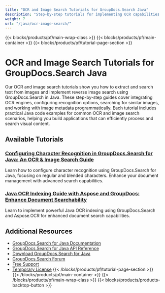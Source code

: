 ```yaml
---
title: "OCR and Image Search Tutorials for GroupDocs.Search Java"
description: "Step-by-step tutorials for implementing OCR capabilities and reverse image search functionality with GroupDocs.Search for Java."
weight: 7
url: "/java/ocr-image-search/"
---
```

{{< blocks/products/pf/main-wrap-class >}}
{{< blocks/products/pf/main-container >}}
{{< blocks/products/pf/tutorial-page-section >}}
# OCR and Image Search Tutorials for GroupDocs.Search Java

Our OCR and image search tutorials show you how to extract and search text from images and implement reverse image search using GroupDocs.Search in Java. These step-by-step guides cover integrating OCR engines, configuring recognition options, searching for similar images, and working with image metadata programmatically. Each tutorial includes practical Java code examples for common OCR and image search scenarios, helping you build applications that can efficiently process and search visual content.

## Available Tutorials

### [Configuring Character Recognition in GroupDocs.Search for Java&#58; An OCR & Image Search Guide](./groupdocs-search-java-character-recognition/)
Learn how to configure character recognition using GroupDocs.Search for Java, focusing on regular and blended characters. Enhance your document management with advanced search capabilities.

### [Java OCR Indexing Guide with Aspose and GroupDocs&#58; Enhance Document Searchability](./java-ocr-indexing-aspose-groupdocs-search/)
Learn to implement powerful Java OCR indexing using GroupDocs.Search and Aspose.OCR for enhanced document search capabilities.

## Additional Resources

- [GroupDocs.Search for Java Documentation](https://docs.groupdocs.com/search/java/)
- [GroupDocs.Search for Java API Reference](https://reference.groupdocs.com/search/java/)
- [Download GroupDocs.Search for Java](https://releases.groupdocs.com/search/java/)
- [GroupDocs.Search Forum](https://forum.groupdocs.com/c/search)
- [Free Support](https://forum.groupdocs.com/)
- [Temporary License](https://purchase.groupdocs.com/temporary-license/)
{{< /blocks/products/pf/tutorial-page-section >}}
{{< /blocks/products/pf/main-container >}}
{{< /blocks/products/pf/main-wrap-class >}}
{{< blocks/products/products-backtop-button >}}